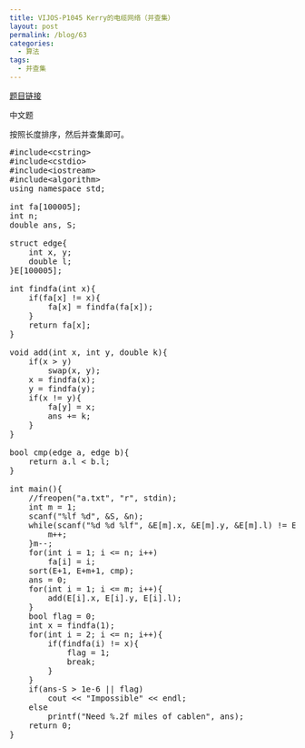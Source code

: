 ```yaml
---
title: VIJOS-P1045 Kerry的电缆网络（并查集）
layout: post
permalink: /blog/63
categories:
  - 算法
tags:
  - 并查集
---
```

<a href="https://vijos.org/p/1045" target="_blank">题目链接</a>

中文题

按照长度排序，然后并查集即可。

<pre class="brush: cpp; title: ; notranslate" title="">#include&lt;cstring&gt;
#include&lt;cstdio&gt;
#include&lt;iostream&gt;
#include&lt;algorithm&gt;
using namespace std;

int fa[100005];
int n;
double ans, S;

struct edge{
    int x, y;
    double l;
}E[100005];

int findfa(int x){
    if(fa[x] != x){
        fa[x] = findfa(fa[x]);
    }
    return fa[x];
}

void add(int x, int y, double k){
    if(x &gt; y)
        swap(x, y);
    x = findfa(x);
    y = findfa(y);
    if(x != y){
        fa[y] = x;
        ans += k;
    }
}

bool cmp(edge a, edge b){
    return a.l &lt; b.l;
}

int main(){
    //freopen("a.txt", "r", stdin);
    int m = 1;
    scanf("%lf %d", &S, &n);
    while(scanf("%d %d %lf", &E[m].x, &E[m].y, &E[m].l) != EOF){
        m++;
    }m--;
    for(int i = 1; i &lt;= n; i++)
        fa[i] = i;
    sort(E+1, E+m+1, cmp);
    ans = 0;
    for(int i = 1; i &lt;= m; i++){
        add(E[i].x, E[i].y, E[i].l);
    }
    bool flag = 0;
    int x = findfa(1);
    for(int i = 2; i &lt;= n; i++){
        if(findfa(i) != x){
            flag = 1;
            break;
        }
    }
    if(ans-S &gt; 1e-6 || flag)
        cout &lt;&lt; "Impossible" &lt;&lt; endl;
    else
        printf("Need %.2f miles of cablen", ans);
    return 0;
}
</pre>